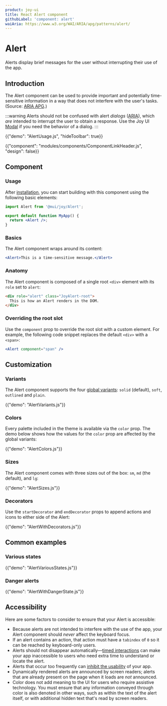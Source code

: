 ```yaml
---
product: joy-ui
title: React Alert component
githubLabel: 'component: alert'
waiAria: https://www.w3.org/WAI/ARIA/apg/patterns/alert/
---
```


# Alert

<p class="description">Alerts display brief messages for the user without interrupting their use of the app.</p>

## Introduction

The Alert component can be used to provide important and potentially time-sensitive information in a way that does not interfere with the user's tasks. (Source: [ARIA APG](https://www.w3.org/WAI/ARIA/apg/patterns/alert/).)

:::warning
Alerts should not be confused with alert _dialogs_ ([ARIA](https://www.w3.org/WAI/ARIA/apg/patterns/alertdialog/)), which _are_ intended to interrupt the user to obtain a response.
Use the Joy UI [Modal](https://mui.com/joy-ui/react-modal/) if you need the behavior of a dialog.
:::

{{"demo": "AlertUsage.js", "hideToolbar": true}}

{{"component": "modules/components/ComponentLinkHeader.js", "design": false}}

## Component

### Usage

After [installation](/joy-ui/getting-started/installation/), you can start building with this component using the following basic elements:

```jsx
import Alert from '@mui/joy/Alert';

export default function MyApp() {
  return <Alert />;
}
```

### Basics

The Alert component wraps around its content:

```jsx
<Alert>This is a time-sensitive message.</Alert>
```

### Anatomy

The Alert component is composed of a single root `<div>` element with its `role` set to `alert`:

```html
<div role="alert" class="JoyAlert-root">
  This is how an Alert renders in the DOM.
</div>
```

### Overriding the root slot

Use the `component` prop to override the root slot with a custom element.
For example, the following code snippet replaces the default `<div>` with a `<span>`:

```jsx
<Alert component="span" />
```

## Customization

### Variants

The Alert component supports the four [global variants](/joy-ui/main-features/global-variants/): `solid` (default), `soft`, `outlined` and `plain`.

{{"demo": "AlertVariants.js"}}

### Colors

Every palette included in the theme is available via the `color` prop.
The demo below shows how the values for the `color` prop are affected by the global variants:

{{"demo": "AlertColors.js"}}

### Sizes

The Alert component comes with three sizes out of the box: `sm`, `md` (the default), and `lg`:

{{"demo": "AlertSizes.js"}}

### Decorators

Use the `startDecorator` and `endDecorator` props to append actions and icons to either side of the Alert:

{{"demo": "AlertWithDecorators.js"}}

## Common examples

### Various states

{{"demo": "AlertVariousStates.js"}}

### Danger alerts

{{"demo": "AlertWithDangerState.js"}}

## Accessibility

Here are some factors to consider to ensure that your Alert is accessible:

- Because alerts are not intended to interfere with the use of the app, your Alert component should _never_ affect the keyboard focus.
- If an alert contains an action, that action must have a `tabindex` of `0` so it can be reached by keyboard-only users.
- Alerts should not disappear automatically—[timed interactions](https://www.w3.org/TR/UNDERSTANDING-WCAG20/time-limits-no-exceptions.html) can make your app inaccessible to users who need extra time to understand or locate the alert.
- Alerts that occur too frequently can [inhibit the usability](https://www.w3.org/TR/UNDERSTANDING-WCAG20/time-limits-postponed.html) of your app.
- Dynamically rendered alerts are announced by screen readers; alerts that are already present on the page when it loads are _not_ announced.
- Color does not add meaning to the UI for users who require assistive technology. You must ensure that any information conveyed through color is also denoted in other ways, such as within the text of the alert itself, or with additional hidden text that's read by screen readers.
